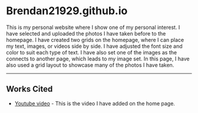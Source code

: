 # Brendan21929.github.io

This is my personal website where I show one of my personal interest. I have selected and uploaded the photos I have taken before to the homepage. I have created two grids on the homepage, where I can place my text, images, or videos side by side. I have adjusted the font size and color to suit each type of text. I have also set one of the images as the connects to another page, which leads to my image set. In this page, I have also used a grid layout to showcase many of the photos I have taken.

---

## Works Cited


- [Youtube video](https://www.youtube.com/watch?v=c16zmLuYkxM&ab_channel=8KRAWFILMS) - This is the video I have added on the home page.